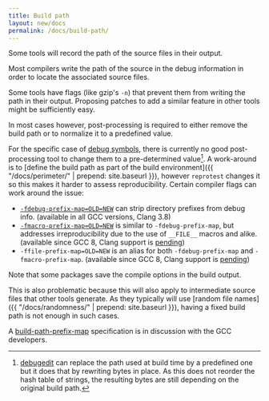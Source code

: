 ```yaml
---
title: Build path
layout: new/docs
permalink: /docs/build-path/
---
```


Some tools will record the path of the source files in their output.

Most compilers write the path of the source in the debug
information in order to locate the associated source files.

Some tools have flags (like gzip's `-n`) that prevent them from writing
the path in their output. Proposing patches to add a similar feature in
other tools might be sufficiently easy.

In most cases however, post-processing is required to either remove the
build path or to normalize it to a predefined value.

For the specific case of [debug
symbols](https://en.wikipedia.org/wiki/DWARF), there is currently no good
post-processing tool to
change them to a pre-determined value[^debugedit]. A work-around is to
[define the build path as part of the build environment]({{ "/docs/perimeter/" | prepend: site.baseurl }}),
however `reprotest` changes it so this makes it harder to assess reproducibility.
Certain compiler flags can work around the issue:

 * [`-fdebug-prefix-map=OLD=NEW`](https://gcc.gnu.org/onlinedocs/gcc/Debugging-Options.html#index-fdebug-prefix-map)
   can strip directory prefixes from debug info.
   (available in all GCC versions, Clang 3.8)
 * [`-fmacro-prefix-map=OLD=NEW`](https://gcc.gnu.org/onlinedocs/gcc/Preprocessor-Options.html#index-fmacro-prefix-map)
   is similar to `-fdebug-prefix-map`, but addresses irreproducibility due to
   the use of `__FILE__` macros and alike.
   (available since GCC 8, Clang support is [pending](https://bugs.llvm.org/show_bug.cgi?id=38135))
 * `-ffile-prefix-map=OLD=NEW` is an alias for both `-fdebug-prefix-map` and
   `-fmacro-prefix-map`.
   (available since GCC 8, Clang support is [pending](https://bugs.llvm.org/show_bug.cgi?id=38135))

Note that some packages save the compile options in the build output.

[^debugedit]: [debugedit](https://fedoraproject.org/wiki/Releases/FeatureBuildId) can replace the path used at build time by a predefined one but it does that by rewriting bytes in place. As this does not reorder the hash table of strings, the resulting bytes are still depending on the original build path.

This is also problematic because this will also apply to intermediate
source files that other tools generate. As they typically will use [random
file names]({{ "/docs/randomness/" | prepend: site.baseurl }}), having a
fixed build path is not enough in such cases.

A
[build-path-prefix-map](https://reproducible-builds.org/specs/build-path-prefix-map/)
specification is in discussion with the GCC developers.
